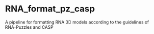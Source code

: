 # RNA_format_pz_casp
A pipeline for formatting RNA 3D models according to the guidelines of RNA-Puzzles and CASP
